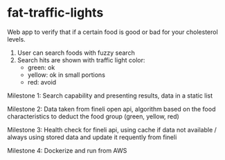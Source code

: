# fat-traffic-lights

Web app to verify that if a certain food is good or bad for your cholesterol levels.
1. User can search foods with fuzzy search
2. Search hits are shown with traffic light color:
    * green: ok
    * yellow: ok in small portions
    * red: avoid

Milestone 1: Search capability and presenting results, data in a static list

Milestone 2: Data taken from fineli open api, algorithm based on the food characteristics to deduct the food group (green, yellow, red)

Milestone 3: Health check for fineli api, using cache if data not available / always using stored data and update it requently from fineli

Milestone 4: Dockerize and run from AWS

